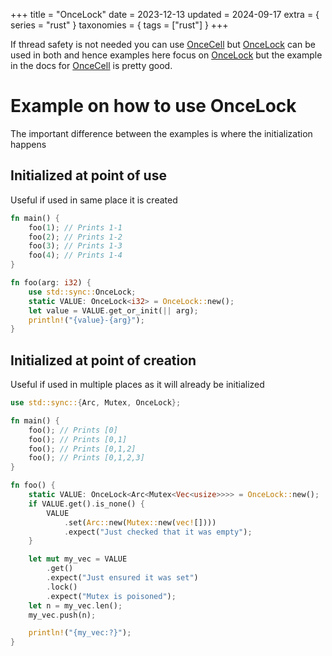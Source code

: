 +++
title = "OnceLock"
date = 2023-12-13
updated = 2024-09-17
extra = { series = "rust" }
taxonomies = { tags = ["rust"] }
+++

If thread safety is not needed you can use [OnceCell][oncecell] but [OnceLock][oncelock] can be used in both and hence examples here focus on [OnceLock][oncelock] but the example in the docs for [OnceCell][oncecell] is pretty good.

# Example on how to use OnceLock

The important difference between the examples is where the initialization happens

## Initialized at point of use

Useful if used in same place it is created

```rust
fn main() {
    foo(1); // Prints 1-1
    foo(2); // Prints 1-2
    foo(3); // Prints 1-3
    foo(4); // Prints 1-4
}

fn foo(arg: i32) {
    use std::sync::OnceLock;
    static VALUE: OnceLock<i32> = OnceLock::new();
    let value = VALUE.get_or_init(|| arg);
    println!("{value}-{arg}");
}
```

## Initialized at point of creation

Useful if used in multiple places as it will already be initialized

```rust
use std::sync::{Arc, Mutex, OnceLock};

fn main() {
    foo(); // Prints [0]
    foo(); // Prints [0,1]
    foo(); // Prints [0,1,2]
    foo(); // Prints [0,1,2,3]
}

fn foo() {
    static VALUE: OnceLock<Arc<Mutex<Vec<usize>>>> = OnceLock::new();
    if VALUE.get().is_none() {
        VALUE
            .set(Arc::new(Mutex::new(vec![])))
            .expect("Just checked that it was empty");
    }

    let mut my_vec = VALUE
        .get()
        .expect("Just ensured it was set")
        .lock()
        .expect("Mutex is poisoned");
    let n = my_vec.len();
    my_vec.push(n);

    println!("{my_vec:?}");
}
```

[oncecell]: https://doc.rust-lang.org/std/cell/struct.OnceCell.html
[oncelock]: https://doc.rust-lang.org/std/sync/struct.OnceLock.html
